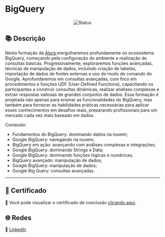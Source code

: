 # BigQuery
<div align="center">

![Status](https://img.shields.io/badge/Status-Concluído-%2300C851)
</div>

## 📚 Descrição

Nesta formação da [Alura](https://cursos.alura.com.br/formacao-bigquery),mergulharemos profundamente 
no ecossistema BigQuery, começando pela configuração do ambiente e realização de consultas básicas. 
Progressivamente, exploraremos funções avançadas, técnicas de manipulação de dados, 
incluindo criação de tabelas, importação de dados de fontes externas e uso do modo de comando do Google. 
Aprofundaremos em consultas avançadas, com foco em procedimentos e funções UDF (User-Defined Functions), 
capacitando os participantes a construir consultas dinâmicas, realizar análises complexas e 
extrair respostas valiosas de grandes conjuntos de dados.
Essa formação é projetada não apenas para ensinar as funcionalidades do BigQuery, mas também para fornecer as 
habilidades práticas necessárias para aplicar esses conhecimentos em desafios reais, preparando profissionais 
para um mercado cada vez mais baseado em dados.
  
Conteúdo:

- Fundamentos do BigQuery: dominando dados na nuvem;
- Google BigQuery: navegando na nuvem;
- BigQuery em ação: avançando com análises complexas e integrações;
- Google BigQuery: dominando Strings e Data;
- Google BigQuery: dominando funções lógicas e numéricas;
- BigQuery avançado: manipulação de dados;
- Google BigQuery: manipulação de dados;
- Google Big Query: consultas avançadas.

---

## 📜 Certificado

🏅 Você pode visualizar o certificado de conclusão [clicando aqui](./certificado.pdf).


## 🌐 Redes

🔗 [LinkedIn](https://www.linkedin.com/in/diegommoreira-analista-dados) 

